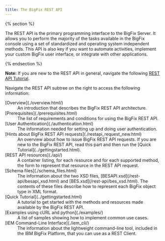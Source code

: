 ```yaml
---
title: The BigFix REST API
---
```


{% section %}

The REST API is the primary programming interface to the BigFix Server. It allows you to perform the majority of the tasks available in the BigFix console using a set of standardized and operating system independent methods.
This API is also key if you want to automate activities, implement your custom BigFix user interface, or integrate with other applications.

{% endsection %}

**Note:** If you are new to the REST API in general, navigate the following [REST API Tutorial](http://www.restapitutorial.com/ ).

Navigate the REST API subtree on the right to access the following information: 

<dl>
  <dt>[Overview](./overview.html/)</dt>
  <dd>An introduction that describes the BigFix REST API architecture.</dd>
  
  <dt>[Prerequisites](./prerequisites.html)</dt>
  <dd>The list of requirements and conditions for using the BigFix REST API.</dd>

  <dt>[User Authentication](./authentication.html)</dt>
  <dd>The information needed for setting up and doing user authentication.</dd>
  
  <dt>[Hints about BigFix REST API requests](./restapi_request_new.html)</dt>
  <dd>An overview about how to issue BigFix REST API requests. If you are new to the BigFix REST API, read this part and then run the [Quick Tutorial](../gettingstarted.html).</dd>

  <dt>[REST API resources](./api/)</dt>
  <dd>A container listing, for each resource and for each supported method, the form to represent that resource in the REST API request.</dd>
    
  <dt>[Schema files](./schema_files.html)</dt>
  <dd>The information about the two XSD files, [BESAPI.xsd](/rest-api/besapi_xsd.html) and [BES.xsd](/rest-api/bes_xsd.html). The contents of these files describe how to represent each BigFix object type in XML format.</dd>
  
  <dt>[Quick Tutorial](../gettingstarted.html)</dt>
  <dd>A tutorial to get started with the methods and resources made available by the BigFix REST API.</dd>
    
  <dt>[Examples using cURL and python](./examples/)</dt>
  <dd>A list of samples showing how to implement common use cases.</dd>
  
  <dt>[IEM Command-Line Interface](./iem_cli/)</dt>
  <dd>The information about the lightweight command-line tool, included in the IBM BigFix Platform, that you can use as a REST Client.</dd>
  
</dl>




 

